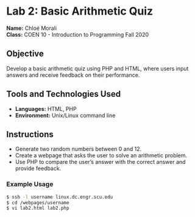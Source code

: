# Lab 2: Basic Arithmetic Quiz

**Name:** Chloé Morali  
**Class:** COEN 10 - Introduction to Programming Fall 2020 

## Objective
Develop a basic arithmetic quiz using PHP and HTML, where users input answers and receive feedback on their performance.

## Tools and Technologies Used
- **Languages:** HTML, PHP
- **Environment:** Unix/Linux command line

## Instructions
- Generate two random numbers between 0 and 12.
- Create a webpage that asks the user to solve an arithmetic problem.
- Use PHP to compare the user’s answer with the correct answer and provide feedback.

### Example Usage
```bash
$ ssh -l username linux.dc.engr.scu.edu
$ cd /webpages/username
$ vi lab2.html lab2.php

